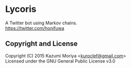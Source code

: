 
Lycoris
================================

A Twitter bot using Markov chains.  
https://twitter.com/honifuwa

Copyright and License
--------------------------------

Copyright (C) 2015 Kazumi Moriya \<kuroclef@gmail.com>  
Licensed under the GNU General Public License v3.0
